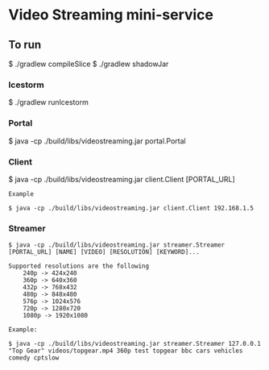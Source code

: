 # Video Streaming mini-service

## To run

 $ ./gradlew compileSlice
 $ ./gradlew shadowJar

 ### Icestorm

 $ ./gradlew runIcestorm

 ### Portal

 $ java -cp ./build/libs/videostreaming.jar portal.Portal

 ### Client

 $ java -cp ./build/libs/videostreaming.jar client.Client [PORTAL_URL]

    Example

    $ java -cp ./build/libs/videostreaming.jar client.Client 192.168.1.5

 ### Streamer

    $ java -cp ./build/libs/videostreaming.jar streamer.Streamer [PORTAL_URL] [NAME] [VIDEO] [RESOLUTION] [KEYWORD]...

    Supported resolutions are the following
        240p -> 424x240
        360p -> 640x360
        432p -> 768x432
        480p -> 848x480
        576p -> 1024x576
        720p -> 1280x720
        1080p -> 1920x1080

    Example:

    $ java -cp ./build/libs/videostreaming.jar streamer.Streamer 127.0.0.1 "Top Gear" videos/topgear.mp4 360p test topgear bbc cars vehicles comedy cptslow